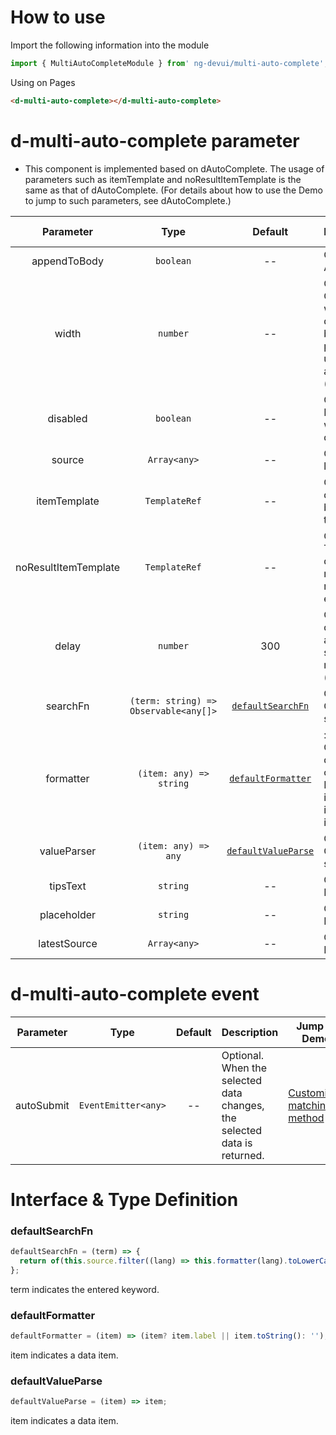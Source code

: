 # How to use
Import the following information into the module
```ts
import { MultiAutoCompleteModule } from' ng-devui/multi-auto-complete';
```
Using on Pages
```html
<d-multi-auto-complete></d-multi-auto-complete>
```
# d-multi-auto-complete parameter

- This component is implemented based on dAutoComplete. The usage of parameters such as itemTemplate and noResultItemTemplate is the same as that of dAutoComplete. (For details about how to use the Demo to jump to such parameters, see dAutoComplete.)

| Parameter | Type | Default | Description | Jump to Demo |
| :------------------: | :-------------------------------: | :---------------------------------: | :----------------------------------------------------------------------------- | -------------------------------------------------------------------------- |
| appendToBody | `boolean` | -- | Optional. AppendToBody | [Basic usage](demo#basic-usage) |
| width | `number` | -- | Optional. Controls the width of the drop-down list box. This parameter is used with appendToBody (`px`) |
| disabled | `boolean` | -- | Optional. Indicating whether to disable it | [Disabled](demo#auto-complete-disabled) |
| source | `Array<any>` | -- | Optional. Data list | [Basic usage](demo#basic-usage) |
| itemTemplate | `TemplateRef` | -- | Optional. The drop-down list box contains a template. | [Customized template display](demo#auto-custom) |
| noResultItemTemplate | `TemplateRef` | -- | Optional. Template for displaying the result when the result does not exist | [Customized template display](demo#auto-custom) |
| delay | `number` | 300 | Optional. The query starts after the specified delay milliseconds (`ms`) | [Customized template display](demo#auto-custom) |
| searchFn | `(term: string) => Observable<any[]>` | [`defaultSearchFn`](#defaultsearchfn) | Optional. Customized search filtering | [Customized matching method](demo#auto-complete-array) |
| formatter | `(item: any) => string` | [`defaultFormatter`](#defaultformatter) |: Optional. Customize the display content of item data. By default, item.label or item.toString() is displayed. | [Disabled](demo#auto-disable) |
| valueParser | `(item: any) => any` | [`defaultValueParse`](#defaultvalueparse) | Optional. Converts the selected data | [Enable lazy loading](demo#auto-lazy-load) |
| tipsText | `string` | -- | Optional. Prompt text | [Disabled](demo#auto-disable) |
| placeholder | `string` | -- | Optional. Placeholder | [Basic usage](demo#basic-usage) |
| latestSource | `Array<any>` | -- | Optional. Latest input | [Last input](demo#auto-latest) |

# d-multi-auto-complete event

| Parameter | Type | Default | Description | Jump to Demo |
| :--------: | :-----------------: | :--: | :------------------------------------------------- | -------------------------------------------------------------------------- |
| autoSubmit | `EventEmitter<any>` | -- | Optional. When the selected data changes, the selected data is returned. | [Customized matching method](demo#auto-complete-array) |

# Interface & Type Definition
### defaultSearchFn

```ts
defaultSearchFn = (term) => {
  return of(this.source.filter((lang) => this.formatter(lang).toLowerCase().indexOf(term.toLowerCase()) !== -1));
};
```
term indicates the entered keyword.

### defaultFormatter
```ts
defaultFormatter = (item) => (item? item.label || item.toString(): '');
```
item indicates a data item.

### defaultValueParse
```ts
defaultValueParse = (item) => item;
```
item indicates a data item.

